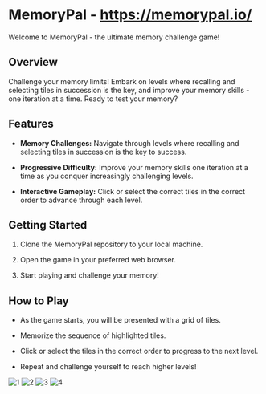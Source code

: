 # MemoryPal - https://memorypal.io/

  Welcome to MemoryPal - the ultimate memory challenge game!

## Overview

  Challenge your memory limits! Embark on levels where recalling and selecting tiles in succession is the key, and improve your memory skills - one iteration at a time. Ready to test your memory?

## Features

  - **Memory Challenges:** Navigate through levels where recalling and selecting tiles in succession is the key to success.
  
  - **Progressive Difficulty:** Improve your memory skills one iteration at a time as you conquer increasingly challenging levels.

  - **Interactive Gameplay:** Click or select the correct tiles in the correct order to advance through each level.

## Getting Started

  1. Clone the MemoryPal repository to your local machine.
     
  2. Open the game in your preferred web browser.

  3. Start playing and challenge your memory!

## How to Play

  - As the game starts, you will be presented with a grid of tiles.

  - Memorize the sequence of highlighted tiles.

  - Click or select the tiles in the correct order to progress to the next level.

  - Repeat and challenge yourself to reach higher levels!


![1](https://github.com/ltahmasian/MemoryPal/assets/108031297/b05ba3c3-ca65-47d3-9535-2b19fde8d41e)
![2](https://github.com/ltahmasian/MemoryPal/assets/108031297/4c9c3b5f-cfec-4e37-9d81-66b5943d3a11)
![3](https://github.com/ltahmasian/MemoryPal/assets/108031297/4f8ff7e6-396a-4d65-b60e-fe2a58f9e65d)
![4](https://github.com/ltahmasian/MemoryPal/assets/108031297/f5ce9763-b121-4bea-bd18-257b7838fd78)
